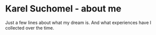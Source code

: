 # Karel Suchomel - about me
Just a few lines about what my dream is. And what experiences have I collected over the time.
